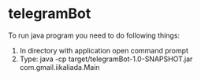 # telegramBot

To run java program you need to do following things:
1. In directory with application open command prompt
2. Type: java -cp target/telegramBot-1.0-SNAPSHOT.jar com.gmail.iikaliada.Main

